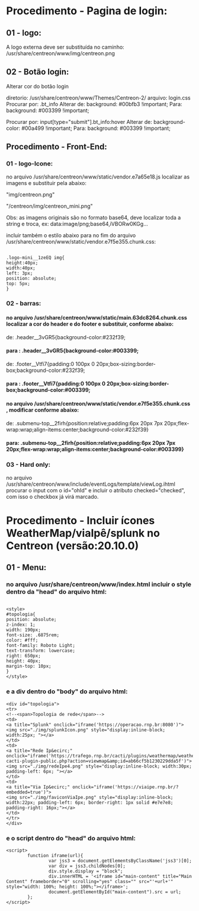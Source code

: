 # Procedimento - Pagina de login:
## 01 - logo:

A logo externa deve ser substituída no caminho: /usr/share/centreon/www/img/centreon.png

## 02 - Botão login:

Alterar cor do botão login

diretorio: /usr/share/centreon/www/Themes/Centreon-2/
arquivo: login.css
Procurar por: .bt_info
Alterar de: background: #00bfb3 !important;
Para: background: #003399 !important;

Procurar por: input[type="submit"].bt_info:hover
Alterar de: background-color: #00a499 !important;
Para: background: #003399 !important;

## Procedimento - Front-End:
### 01 - logo-Icone:

no arquivo /usr/share/centreon/www/static/vendor.e7a65e18.js localizar as imagens e substituir pela abaixo:

"img/centreon.png"

"/centreon/img/centreon_mini.png"

Obs: as imagens originais são no formato base64, deve localizar toda a string e troca, ex: data:image/png;base64,iVBORw0KGg...

incluir também o estilo abaixo para no fim do arquivo /usr/share/centreon/www/static/vendor.e7f5e355.chunk.css:

```

.logo-mini__1zeEQ img{
height:40px;
width:40px;
left: 3px;
position: absolute;
top: 5px;
}

```

### 02 - barras:

#### no arquivo /usr/share/centreon/www/static/main.63dc8264.chunk.css localizar a cor do header e do footer e substituir, conforme abaixo:

de: .header__3vGR5{background-color:#232f39;  
#### para : .header__3vGR5{background-color:#003399;


de: .footer__Vtfi7{padding:0 100px 0 20px;box-sizing:border-box;background-color:#232f39;
#### para : .footer__Vtfi7{padding:0 100px 0 20px;box-sizing:border-box;background-color:#003399;


#### no arquivo /usr/share/centreon/www/static/vendor.e7f5e355.chunk.css  , modificar conforme abaixo:

de: .submenu-top__2firh{position:relative;padding:6px 20px 7px 20px;flex-wrap:wrap;align-items:center;background-color:#232f39}
#### para: .submenu-top__2firh{position:relative;padding:6px 20px 7px 20px;flex-wrap:wrap;align-items:center;background-color:#003399}


### 03 - Hard only:

no arquivo /usr/share/centreon/www/include/eventLogs/template/viewLog.ihtml procurar o input com o id="ohId" e incluir o atributo checked="checked", com isso o checkbox já virá marcado.


# Procedimento - Incluir ícones WeatherMap/viaIpê/splunk no Centreon (versão:20.10.0)
## 01 - Menu:

### no arquivo /usr/share/centreon/www/index.html incluir o style dentro da "head" do arquivo html:

``` 

<style>
#topologia{
position: absolute;
z-index: 1;
width: 190px;
font-size: .6875rem;
color: #fff;
font-family: Roboto Light;
text-transform: lowercase;
right: 650px;
height: 40px;
margin-top: 10px;
}
</style> 

```


### e a div dentro do "body" do arquivo html:


```
<div id="topologia">
<tr>
<!--<span>Topologia de rede</span>-->
<td>
<a title="Splunk" onclick="iframe('https://operacao.rnp.br:8080')">
<img src="./img/splunkIcon.png" style="display:inline-block; width:25px; "></a>
</td>
<td>
<a title="Rede Ip&ecirc;" onclick="iframe('https://trafego.rnp.br/cacti/plugins/weathermap/weathermap-cacti-plugin-public.php?action=viewmap&amp;id=ab66cf5b1230229dda5f')">
<img src="./img/redeIpe4.png" style="display:inline-block; width:30px; padding-left: 6px; "></a>
</td>
<td>
<a title="Via Ip&ecirc;" onclick="iframe('https://viaipe.rnp.br/?embedded=true')">
<img src="./img/faviconViaIpe.png" style="display:inline-block; width:22px; padding-left: 6px; border-right: 1px solid #e7e7e8; padding-right: 16px;"></a>
</td>
</tr>
</div> 
```



### e o script dentro do "head" do arquivo html:

```
<script>
        function iframe(url){
                var jss3 = document.getElementsByClassName('jss3')[0];
                var div = jss3.childNodes[0];
                div.style.display = "block";
                div.innerHTML = '<iframe id="main-content" title="Main Content" frameborder="0" scrolling="yes" class="" src="'+url+'" style="width: 100%; height: 100%;"></iframe>';
                document.getElementById("main-content").src = url;
        };
</script>
```
